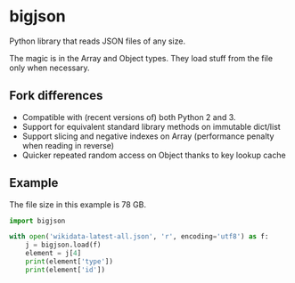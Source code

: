 bigjson
=======

Python library that reads JSON files of any size.

The magic is in the Array and Object types.
They load stuff from the file only when necessary.

Fork differences
----------------
 * Compatible with (recent versions of) both Python 2 and 3.
 * Support for equivalent standard library methods on immutable dict/list
 * Support slicing and negative indexes on Array (performance penalty when reading in reverse)
 * Quicker repeated random access on Object thanks to key lookup cache

Example
-------

The file size in this example is 78 GB.

```python
import bigjson

with open('wikidata-latest-all.json', 'r', encoding='utf8') as f:
    j = bigjson.load(f)
    element = j[4]
    print(element['type'])
    print(element['id'])
```
